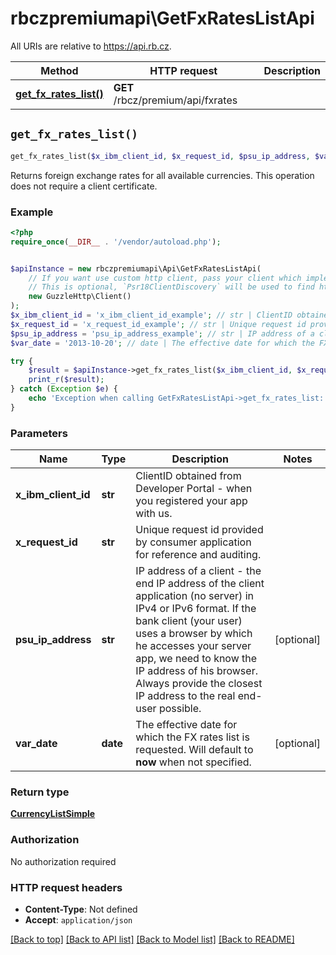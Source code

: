 # rbczpremiumapi\GetFxRatesListApi

All URIs are relative to https://api.rb.cz.

Method | HTTP request | Description
------------- | ------------- | -------------
[**get_fx_rates_list()**](GetFxRatesListApi.md#get_fx_rates_list) | **GET** /rbcz/premium/api/fxrates | 


## `get_fx_rates_list()`

```php
get_fx_rates_list($x_ibm_client_id, $x_request_id, $psu_ip_address, $var_date): CurrencyListSimple
```



Returns foreign exchange rates for all available currencies.  This operation does not require a client certificate. 

### Example

```php
<?php
require_once(__DIR__ . '/vendor/autoload.php');


$apiInstance = new rbczpremiumapi\Api\GetFxRatesListApi(
    // If you want use custom http client, pass your client which implements `Psr\Http\Client\ClientInterface`.
    // This is optional, `Psr18ClientDiscovery` will be used to find http client. For instance `GuzzleHttp\Client` implements that interface
    new GuzzleHttp\Client()
);
$x_ibm_client_id = 'x_ibm_client_id_example'; // str | ClientID obtained from Developer Portal - when you registered your app with us.
$x_request_id = 'x_request_id_example'; // str | Unique request id provided by consumer application for reference and auditing.
$psu_ip_address = 'psu_ip_address_example'; // str | IP address of a client - the end IP address of the client application (no server) in IPv4 or IPv6 format. If the bank client (your user) uses a browser by which he accesses your server app, we need to know the IP address of his browser. Always provide the closest IP address to the real end-user possible.
$var_date = '2013-10-20'; // date | The effective date for which the FX rates list is requested. Will default to **now** when not specified.

try {
    $result = $apiInstance->get_fx_rates_list($x_ibm_client_id, $x_request_id, $psu_ip_address, $var_date);
    print_r($result);
} catch (Exception $e) {
    echo 'Exception when calling GetFxRatesListApi->get_fx_rates_list: ', $e->getMessage(), PHP_EOL;
}
```

### Parameters

Name | Type | Description  | Notes
------------- | ------------- | ------------- | -------------
 **x_ibm_client_id** | **str**| ClientID obtained from Developer Portal - when you registered your app with us. |
 **x_request_id** | **str**| Unique request id provided by consumer application for reference and auditing. |
 **psu_ip_address** | **str**| IP address of a client - the end IP address of the client application (no server) in IPv4 or IPv6 format. If the bank client (your user) uses a browser by which he accesses your server app, we need to know the IP address of his browser. Always provide the closest IP address to the real end-user possible. | [optional]
 **var_date** | **date**| The effective date for which the FX rates list is requested. Will default to **now** when not specified. | [optional]

### Return type

[**CurrencyListSimple**](../Model/CurrencyListSimple.md)

### Authorization

No authorization required

### HTTP request headers

- **Content-Type**: Not defined
- **Accept**: `application/json`

[[Back to top]](#) [[Back to API list]](../../README.md#endpoints)
[[Back to Model list]](../../README.md#models)
[[Back to README]](../../README.md)
